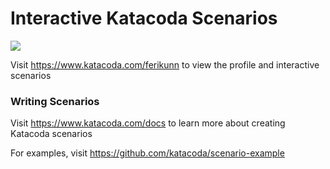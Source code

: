 # Interactive Katacoda Scenarios

[![](http://shields.katacoda.com/katacoda/ferikunn/count.svg)](https://www.katacoda.com/ferikunn "Get your profile on Katacoda.com")

Visit https://www.katacoda.com/ferikunn to view the profile and interactive scenarios

### Writing Scenarios
Visit https://www.katacoda.com/docs to learn more about creating Katacoda scenarios

For examples, visit https://github.com/katacoda/scenario-example
